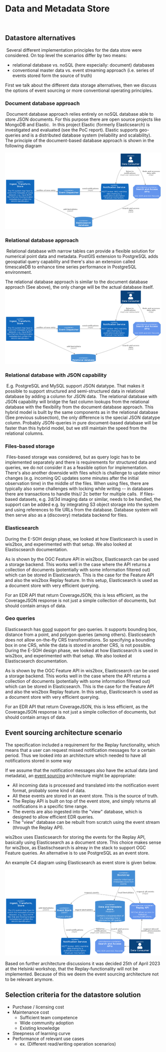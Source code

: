 # Data and Metadata Store
​
## Datastore alternatives
​
Several different implementation principles for the data store were considered. On top level the scenarios differ by two means:
​
* relational database vs. noSQL (here especially: document) databases
* conventional master data vs. event streaming approach (i.e. series of events stored form the source of truth)

First we talk about the different data storage​ alternatives, then we discuss the options of event sourcing or more conventional operating principles.

### Document database approach
​
Document database approach relies entirely on noSQL database able to store JSON documents. For this purpose there are open source projects like MongoDB and Elastic. 
​
In this project Elastic (formerly Elasticsearch) is investigated and evaluated (see the PoC report). Elastic supports geo-queries and is a distributed database system (reliability and scalability). 
​
The principle of the document-based database approach is shown in the following diagram

![](https://raw.githubusercontent.com/EURODEO/e-soh-c4/main/04-component-diagrams/datastore-options/c4-container-elastic-data-store-conventional.png)
​
​
### Relational database approach
​
Relational database with narrow tables can provide a flexible solution for numerical point data and metadata. PostGIS extension to PostgreSQL adds geospatial query capability and there's also an extension called timescaleDB to enhance time series performance in PostgreSQL environment.

The relational database approach is similar to the document database approach (See above), the only change will be the actual database itself. 
​
![](https://raw.githubusercontent.com/EURODEO/e-soh-c4/main/04-component-diagrams/datastore-options/c4-container-relational-data-store-conventional.png)
​
### Relational database with JSON capability
​
E.g. PostgreSQL and MySQL support JSON datatype. That makes it possible to support structured and semi-structured data in relational database by adding a column for JSON data. 
​
The relational database with JSON capability will bridge the fast column lookups from the relational database with the flexibility from the document database approach. This hybrid model is built by the same components as in the relational database (See previous subsection), the only difference is the special JSON datatype column. Probably JSON-queries in pure document-based database will be faster than this hybrid model, but we still maintain the speed from the relational columns.

### Files-based storage
​
Files-based storage was considered, but as query logic has to be implemented separately and there is requirements for structured data and queries, we do not consider it as a feasible option for implementation. There's also another downside with files which is challenge to update minor changes (e.g. incoming QC updates some minutes after the initial observation time) in the middle of the files. When using files, there are typically also some challenges with locking while writing -- in databases there are transactions to handle this// 2c
 better for multiple calls.
​
If files-based datasets, e.g. 2d/3d imaging data or similar, needs to be handled, the support can be added e.g. by integrating S3 object storage into the system and using references to file URLs from the database. Database system will then serve also as a (discovery) metadata backend for files.


### Elasticsearch

During the E-SOH design phase, we looked at how Elasticsearch is used in wis2box,
and experimented with that setup. We also looked at Elastiscsearch documentation.

As is shown by the OGC Feature API in wis2box, Elasticsearch can be used a storage backend.
This works well in the case where the API returns a collection of documents 
(potentially with some information filtered out) which can be stored in Elasticsearch.
This is the case for the Feature API and also the wis2box Replay feature.
In this setup, Elasticsearch is used as a document store with very efficient querying.

For an EDR API that return CoverageJSON, this is less efficient, as the CoverageJSON response
is not just a simple collection of documents, but should contain arrays of data.

### Geo queries
Elasticsearch has [good](https://www.elastic.co/guide/en/elasticsearch/reference/current/geo-queries.html) 
support for  geo queries. 
It supports bounding box, distance from a point, and polygon queries (among others).
Elasticsearch does not allow on-the-fly CRS transformations. So specifying a bounding box in one CRS,
while the data is stored in another CRS, is not possible.
During the E-SOH design phase, we looked at how Elasticsearch is used in wis2box,
and experimented with that setup. We also looked at Elastiscsearch documentation.

As is shown by the OGC Feature API in wis2box, Elasticsearch can be used a storage backend.
This works well in the case where the API returns a collection of documents 
(potentially with some information filtered out) which can be stored in Elasticsearch.
This is the case for the Feature API and also the wis2box Replay feature.
In this setup, Elasticsearch is used as a document store with very efficient querying.

For an EDR API that return CoverageJSON, this is less efficient, as the CoverageJSON response
is not just a simple collection of documents, but should contain arrays of data.

## Event sourcing architecture scenario

The specification included a requirement for the Replay functionality, which means that a  user can request missed notification messages for a certain period. Thus we looked into an architecture which needed to have all notifications stored in some way

If we assume that the notification messages also have the actual data (and metadata),
an [event sourcing](https://www.martinfowler.com/eaaDev/EventSourcing.html) architecture might be appropriate:

- All incoming data is processed and translated into the notification event format, probably some kind of data.
- All these events are stored in an event store. This is the source of truth.
- The Replay API is built on top of the event store, and simply returns all notifications in a specific time range.
- The events are also ingested into the "view" database, which is designed to allow efficient EDR queries.
- The "view" database can be rebuilt from scratch using the event stream (through the Replay API).

wis2box uses Elasticsearch for storing the events for the Replay API, basically using Elasticsearch
as a document store. This choice makes sense for wis2box, as Elastischsearch is alreay in the stack to
support OGC Feature queries. An alternative is to use PostgreSQL as an event store.

An example C4 diagram using Elasticsearch as event store is given below.

![](https://raw.githubusercontent.com/EURODEO/e-soh-c4/main/04-component-diagrams/datastore-options/c4-container-elastic-data-store-event.png)

Based on further architecture discussions it was decided 25th of April 2023 at the Helsinki workshop, that the Replay-functionality will not be implemented.
Because of this we deem the event sourcing architecture not to be relevant anymore.

## Selection criteria for the datastore solution

- Purchase / licensing cost
- Maintenance cost
    - Sufficient team competence
    - Wide community adoption
    - Existing knowledge
- Steepness of learning curve
- Performance of relevant use cases 
    - ex. (Different read/writing operation scenarios)

